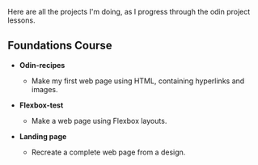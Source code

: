 Here are all the projects I'm doing, as I progress through the odin project lessons.

## Foundations Course

 -   **Odin-recipes**
    
	    -   Make my first web page using HTML, containing hyperlinks and images.
        
 -   **Flexbox-test**
    
	 -  Make a web page using Flexbox layouts.
 
 - **Landing page**
    
	 -  Recreate a complete web page from a design.